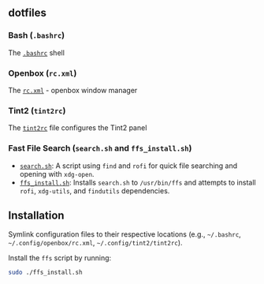 
## dotfiles

### Bash (`.bashrc`)
The [`.bashrc`](/.bashrc) shell

### Openbox (`rc.xml`)
The [`rc.xml`](/rc.xml) - openbox window manager

### Tint2 (`tint2rc`)
The [`tint2rc`](/tint2rc) file configures the Tint2 panel

### Fast File Search (`search.sh` and `ffs_install.sh`)
*   [`search.sh`](/search.sh): A script using `find` and `rofi` for quick file searching and opening with `xdg-open`.
*   [`ffs_install.sh`](/ffs_install.sh): Installs `search.sh` to `/usr/bin/ffs` and attempts to install `rofi`, `xdg-utils`, and `findutils` dependencies.

## Installation
Symlink configuration files to their respective locations (e.g., `~/.bashrc`, `~/.config/openbox/rc.xml`, `~/.config/tint2/tint2rc`).

Install the `ffs` script by running:
```bash
sudo ./ffs_install.sh
```